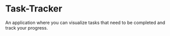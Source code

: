 # Task-Tracker
An application where you can visualize tasks that need to be completed and track your progress.
